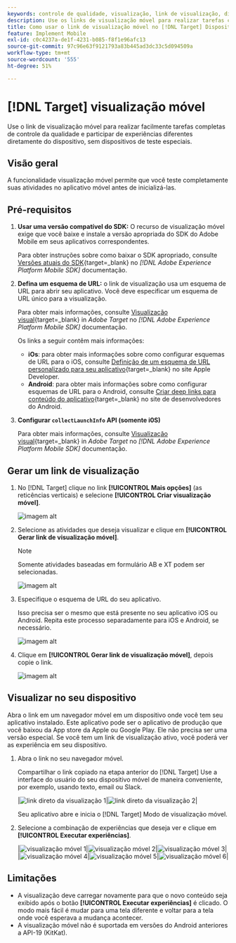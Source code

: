 ```yaml
---
keywords: controle de qualidade, visualização, link de visualização, dispositivo móvel, visualização móvel
description: Use os links de visualização móvel para realizar tarefas completas de controle da qualidade para atividades de aplicativos móveis. Você pode se inscrever em experiências diferentes sem dispositivos de teste especiais.
title: Como usar o link de visualização móvel no [!DNL Target] Dispositivo móvel?
feature: Implement Mobile
exl-id: c0c4237a-de1f-4231-b085-f8f1e96afc13
source-git-commit: 97c96e63f9121793a83b445ad3dc33c5d094509a
workflow-type: tm+mt
source-wordcount: '555'
ht-degree: 51%

---
```


# [!DNL Target] visualização móvel

Use o link de visualização móvel para realizar facilmente tarefas completas de controle da qualidade e participar de experiências diferentes diretamente do dispositivo, sem dispositivos de teste especiais.

## Visão geral

A funcionalidade visualização móvel permite que você teste completamente suas atividades no aplicativo móvel antes de inicializá-las.

## Pré-requisitos

1. **Usar uma versão compatível do SDK:** O recurso de visualização móvel exige que você baixe e instale a versão apropriada do SDK do Adobe Mobile em seus aplicativos correspondentes.

   Para obter instruções sobre como baixar o SDK apropriado, consulte [Versões atuais do SDK](https://developer.adobe.com/client-sdks/documentation/current-sdk-versions/){target=_blank} no *[!DNL Adobe Experience Platform Mobile SDK]* documentação.

1. **Defina um esquema de URL:** o link de visualização usa um esquema de URL para abrir seu aplicativo. Você deve especificar um esquema de URL único para a visualização.

   Para obter mais informações, consulte [Visualização visual](https://developer.adobe.com/client-sdks/documentation/adobe-target/#visual-preview){target=_blank} in *Adobe Target* no *[!DNL Adobe Experience Platform Mobile SDK]* documentação.

   Os links a seguir contêm mais informações:

   * **iOs**: para obter mais informações sobre como configurar esquemas de URL para o iOS, consulte [Definição de um esquema de URL personalizado para seu aplicativo](https://developer.apple.com/documentation/xcode/defining-a-custom-url-scheme-for-your-app){target=_blank} no site Apple Developer.
   * **Android**: para obter mais informações sobre como configurar esquemas de URL para o Android, consulte [Criar deep links para conteúdo do aplicativo](https://developer.android.com/training/app-links/deep-linking){target=_blank} no site de desenvolvedores do Android.

1. **Configurar `collectLaunchInfo` API (somente i0S)**

   Para obter mais informações, consulte [Visualização visual](https://developer.adobe.com/client-sdks/documentation/adobe-target/#visual-preview){target=_blank} in *Adobe Target* no *[!DNL Adobe Experience Platform Mobile SDK]* documentação.

## Gerar um link de visualização

1. No [!DNL Target] clique no link **[!UICONTROL Mais opções]** (as reticências verticais) e selecione **[!UICONTROL Criar visualização móvel]**.

   ![imagem alt](assets/mobile-preview-create.png)

1. Selecione as atividades que deseja visualizar e clique em **[!UICONTROL Gerar link de visualização móvel]**.

   >[!NOTE]
   >
   >Somente atividades baseadas em formulário AB e XT podem ser selecionadas.

   ![imagem alt](assets/mobile-preview-select-activities.png)

1. Especifique o esquema de URL do seu aplicativo.

   Isso precisa ser o mesmo que está presente no seu aplicativo iOS ou Android. Repita este processo separadamente para iOS e Android, se necessário.

   ![imagem alt](assets/mobile-preview-enter-url-scheme.png)

1. Clique em **[!UICONTROL Gerar link de visualização móvel]**, depois copie o link.

   ![imagem alt](assets/mobile-preview-generate-and-copy.png)

## Visualizar no seu dispositivo

Abra o link em um navegador móvel em um dispositivo onde você tem seu aplicativo instalado. Este aplicativo pode ser o aplicativo de produção que você baixou da App store da Apple ou Google Play. Ele não precisa ser uma versão especial. Se você tem um link de visualização ativo, você poderá ver as experiência em seu dispositivo.

1. Abra o link no seu navegador móvel.

   Compartilhar o link copiado na etapa anterior do [!DNL Target] Use a interface do usuário do seu dispositivo móvel de maneira conveniente, por exemplo, usando texto, email ou Slack.

   |![link direto da visualização 1](assets/mobile-preview-open-deeplink.png)|![link direto da visualização 2](assets/mobile-preview-open-app.png)|

   Seu aplicativo abre e inicia o [!DNL Target] Modo de visualização móvel.

1. Selecione a combinação de experiências que deseja ver e clique em **[!UICONTROL Executar experiências]**.

   |![visualização móvel 1](assets/mobile-preview-experience-selection-1.png)|![visualização móvel 2](assets/mobile-preview-experience-result-1-france.png)|![visualização móvel 3](assets/mobile-preview-experience-result-1-shipfree.png)|
|![visualização móvel 4](assets/mobile-preview-experience-selection-2.png)|![visualização móvel 5](assets/mobile-preview-experience-result-2-aus.png)|![visualização móvel 6](assets/mobile-preview-experience-result-2-10off.png)|

## Limitações

* A visualização deve carregar novamente para que o novo conteúdo seja exibido após o botão **[!UICONTROL Executar experiências]** é clicado. O modo mais fácil é mudar para uma tela diferente e voltar para a tela onde você esperava a mudança acontecer.
* A visualização móvel não é suportada em versões do Android anteriores a API-19 (KitKat).
